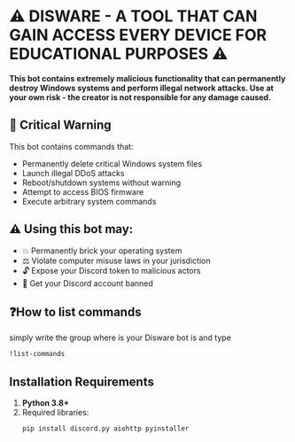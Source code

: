 # ⚠️ DISWARE - A TOOL THAT CAN GAIN ACCESS EVERY DEVICE FOR EDUCATIONAL PURPOSES ⚠️

**This bot contains extremely malicious functionality that can permanently destroy Windows systems and perform illegal network attacks. Use at your own risk - the creator is not responsible for any damage caused.**

## 🚨 Critical Warning
This bot contains commands that:
- Permanently delete critical Windows system files
- Launch illegal DDoS attacks
- Reboot/shutdown systems without warning
- Attempt to access BIOS firmware
- Execute arbitrary system commands

## ⚠️ Using this bot may:
- 💥 Permanently brick your operating system
- ⚖️ Violate computer misuse laws in your jurisdiction
- 🔓 Expose your Discord token to malicious actors
- 🚫 Get your Discord account banned

## ❓How to list commands
  simply write the group where is your Disware bot is and type 
  ```bash
!list-commands
 ```

## Installation Requirements
1. **Python 3.8+**
2. Required libraries:
   ```bash
   pip install discord.py aiohttp pyinstaller
